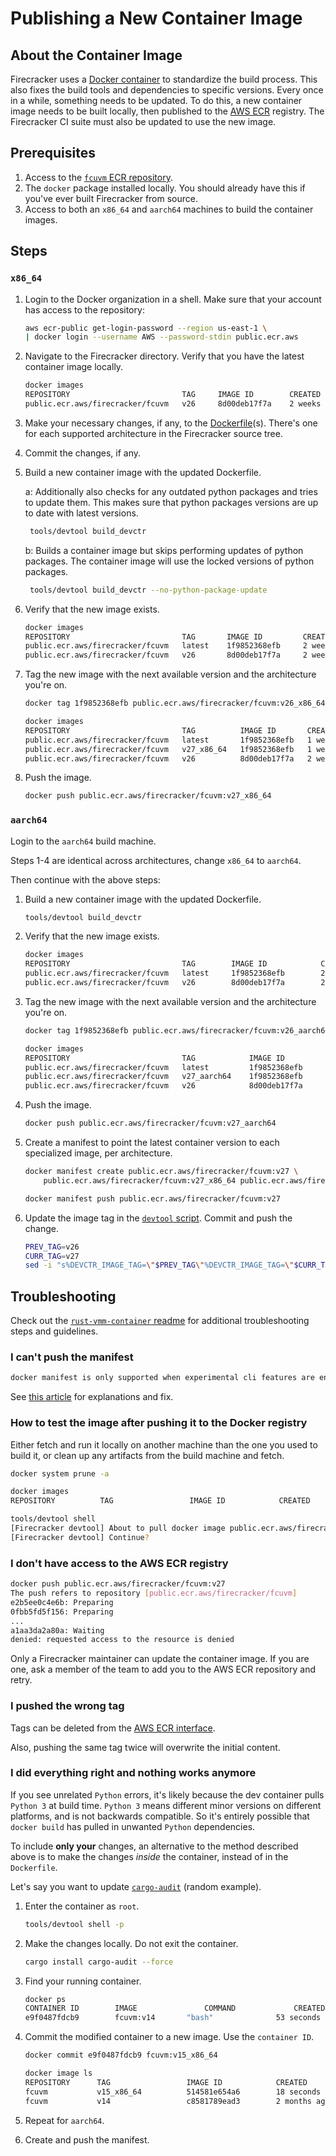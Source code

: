 # Publishing a New Container Image

## About the Container Image

Firecracker uses a [Docker container](https://www.docker.com/) to standardize
the build process. This also fixes the build tools and dependencies to specific
versions. Every once in a while, something needs to be updated. To do this, a
new container image needs to be built locally, then published to the [AWS ECR](https://aws.amazon.com/ecr/)
registry. The Firecracker CI suite must also be updated to use the new image.

## Prerequisites

1. Access to the
   [`fcuvm` ECR repository](https://gallery.ecr.aws/firecracker/fcuvm).
1. The `docker` package installed locally. You should already have this if
   you've ever built Firecracker from source.
1. Access to both an `x86_64` and `aarch64` machines to build the container
   images.

## Steps

### `x86_64`

1. Login to the Docker organization in a shell. Make sure that your account has
   access to the repository:

    ```bash
    aws ecr-public get-login-password --region us-east-1 \
   | docker login --username AWS --password-stdin public.ecr.aws
    ```

1. Navigate to the Firecracker directory. Verify that you have the latest
   container image locally.

    ```bash
    docker images
    REPOSITORY                         TAG     IMAGE ID        CREATED         SIZE
    public.ecr.aws/firecracker/fcuvm   v26     8d00deb17f7a    2 weeks ago     2.41GB
    ```

1. Make your necessary changes, if any, to the
   [Dockerfile](https://docs.docker.com/engine/reference/builder/)(s). There's
   one for each supported architecture in the Firecracker source tree.

1. Commit the changes, if any.

1. Build a new container image with the updated Dockerfile.

   a: Additionally also checks for any outdated python packages
   and tries to update them. This makes sure that python packages
   versions are up to date with latest versions.

   ```bash
    tools/devtool build_devctr
   ```

   b: Builds a container image but skips performing updates of python
   packages. The container image will use the locked versions of python packages.

   ```bash
    tools/devtool build_devctr --no-python-package-update
   ```

1. Verify that the new image exists.

    ```bash
    docker images
    REPOSITORY                         TAG       IMAGE ID         CREATED       SIZE
    public.ecr.aws/firecracker/fcuvm   latest    1f9852368efb     2 weeks ago   2.36GB
    public.ecr.aws/firecracker/fcuvm   v26       8d00deb17f7a     2 weeks ago   2.41GB
    ```

1. Tag the new image with the next available version and the architecture
   you're on.

    ```bash
    docker tag 1f9852368efb public.ecr.aws/firecracker/fcuvm:v26_x86_64

    docker images
    REPOSITORY                         TAG          IMAGE ID       CREATED
    public.ecr.aws/firecracker/fcuvm   latest       1f9852368efb   1 week ago
    public.ecr.aws/firecracker/fcuvm   v27_x86_64   1f9852368efb   1 week ago
    public.ecr.aws/firecracker/fcuvm   v26          8d00deb17f7a   2 weeks ago
    ```

1. Push the image.

    ```bash
    docker push public.ecr.aws/firecracker/fcuvm:v27_x86_64
    ```

### `aarch64`

Login to the `aarch64` build machine.

Steps 1-4 are identical across architectures, change `x86_64` to `aarch64`.

Then continue with the above steps:

1. Build a new container image with the updated Dockerfile.

    ```bash
    tools/devtool build_devctr
    ```

1. Verify that the new image exists.

    ```bash
    docker images
    REPOSITORY                         TAG        IMAGE ID            CREATED
    public.ecr.aws/firecracker/fcuvm   latest     1f9852368efb        2 minutes ago
    public.ecr.aws/firecracker/fcuvm   v26        8d00deb17f7a        2 weeks ago
    ```

1. Tag the new image with the next available version and the architecture
   you're on.

    ```bash
    docker tag 1f9852368efb public.ecr.aws/firecracker/fcuvm:v26_aarch64

    docker images
    REPOSITORY                         TAG            IMAGE ID
    public.ecr.aws/firecracker/fcuvm   latest         1f9852368efb
    public.ecr.aws/firecracker/fcuvm   v27_aarch64    1f9852368efb
    public.ecr.aws/firecracker/fcuvm   v26            8d00deb17f7a
    ```

1. Push the image.

    ```bash
    docker push public.ecr.aws/firecracker/fcuvm:v27_aarch64
    ```

1. Create a manifest to point the latest container version to each specialized
   image, per architecture.

    ```bash
    docker manifest create public.ecr.aws/firecracker/fcuvm:v27 \
        public.ecr.aws/firecracker/fcuvm:v27_x86_64 public.ecr.aws/firecracker/fcuvm:v27_aarch64

    docker manifest push public.ecr.aws/firecracker/fcuvm:v27
    ```

1. Update the image tag in the
   [`devtool` script](https://github.com/firecracker-microvm/firecracker/blob/mainline/tools/devtool).
   Commit and push the change.

    ```bash
    PREV_TAG=v26
    CURR_TAG=v27
    sed -i "s%DEVCTR_IMAGE_TAG=\"$PREV_TAG\"%DEVCTR_IMAGE_TAG=\"$CURR_TAG\"%" tools/devtool
    ```

## Troubleshooting

Check out the
[`rust-vmm-container` readme](https://github.com/rust-vmm/rust-vmm-container)
for additional troubleshooting steps and guidelines.

### I can't push the manifest

```bash
docker manifest is only supported when experimental cli features are enabled
```

See
[this article](https://medium.com/@mauridb/docker-multi-architecture-images-365a44c26be6)
for explanations and fix.

### How to test the image after pushing it to the Docker registry

Either fetch and run it locally on another machine than the one you used to
build it, or clean up any artifacts from the build machine and fetch.

```bash
docker system prune -a

docker images
REPOSITORY          TAG                 IMAGE ID            CREATED             SIZE

tools/devtool shell
[Firecracker devtool] About to pull docker image public.ecr.aws/firecracker/fcuvm:v15
[Firecracker devtool] Continue?
```

### I don't have access to the AWS ECR registry

```bash
docker push public.ecr.aws/firecracker/fcuvm:v27
The push refers to repository [public.ecr.aws/firecracker/fcuvm]
e2b5ee0c4e6b: Preparing
0fbb5fd5f156: Preparing
...
a1aa3da2a80a: Waiting
denied: requested access to the resource is denied
```

Only a Firecracker maintainer can update the container image. If you are one,
ask a member of the team to add you to the AWS ECR repository and retry.

### I pushed the wrong tag

Tags can be deleted from the [AWS ECR interface](https://aws.amazon.com/ecr/).

Also, pushing the same tag twice will overwrite the initial content.

### I did everything right and nothing works anymore

If you see unrelated `Python` errors, it's likely because the dev container
pulls `Python 3` at build time. `Python 3` means different minor versions on
different platforms, and is not backwards compatible. So it's entirely possible
that `docker build` has pulled in unwanted `Python` dependencies.

To include **only your** changes, an alternative to the method described above
is to make the changes *inside* the container, instead of in the `Dockerfile`.

Let's say you want to update
[`cargo-audit`](https://github.com/RustSec/cargo-audit) (random example).

1. Enter the container as `root`.

    ```bash
    tools/devtool shell -p
    ```

1. Make the changes locally. Do not exit the container.

    ```bash
    cargo install cargo-audit --force
    ```

1. Find your running container.

    ```bash
    docker ps
    CONTAINER ID        IMAGE               COMMAND             CREATED
    e9f0487fdcb9        fcuvm:v14       "bash"              53 seconds ago
    ```

1. Commit the modified container to a new image. Use the `container ID`.

    ```bash
    docker commit e9f0487fdcb9 fcuvm:v15_x86_64
    ```

    ```bash
    docker image ls
    REPOSITORY      TAG                 IMAGE ID            CREATED
    fcuvm           v15_x86_64          514581e654a6        18 seconds ago
    fcuvm           v14                 c8581789ead3        2 months ago
    ```

1. Repeat for `aarch64`.

1. Create and push the manifest.
